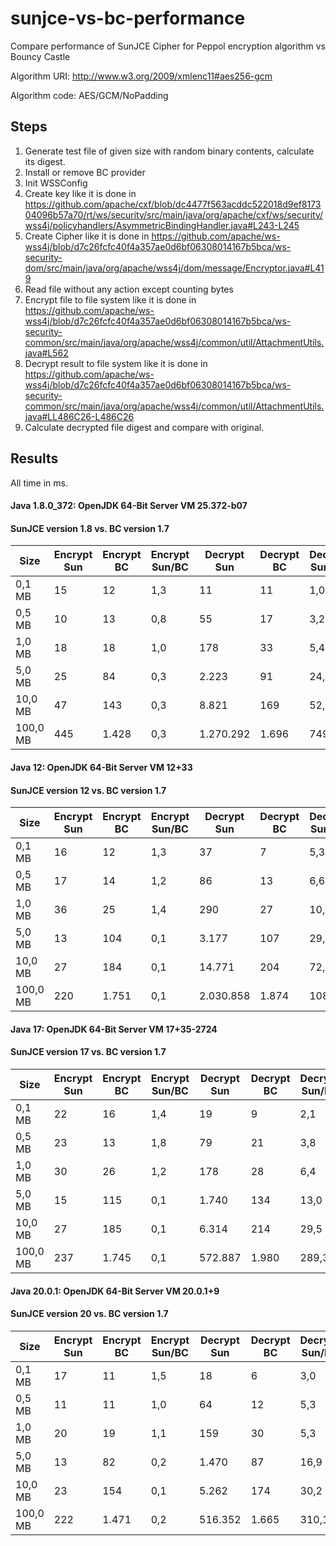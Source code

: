 # sunjce-vs-bc-performance
Compare performance of SunJCE Cipher for Peppol encryption algorithm vs Bouncy Castle

Algorithm URI: http://www.w3.org/2009/xmlenc11#aes256-gcm

Algorithm code: AES/GCM/NoPadding

## Steps

1. Generate test file of given size with random binary contents, calculate its digest.
1. Install or remove BC provider
1. Init WSSConfig
1. Create key like it is done in
   https://github.com/apache/cxf/blob/dc4477f563acddc522018d9ef817304096b57a70/rt/ws/security/src/main/java/org/apache/cxf/ws/security/wss4j/policyhandlers/AsymmetricBindingHandler.java#L243-L245
1. Create Cipher like it is done in
   https://github.com/apache/ws-wss4j/blob/d7c26fcfc40f4a357ae0d6bf06308014167b5bca/ws-security-dom/src/main/java/org/apache/wss4j/dom/message/Encryptor.java#L419
1. Read file without any action except counting bytes
1. Encrypt file to file system like it is done in
   https://github.com/apache/ws-wss4j/blob/d7c26fcfc40f4a357ae0d6bf06308014167b5bca/ws-security-common/src/main/java/org/apache/wss4j/common/util/AttachmentUtils.java#L562
1. Decrypt result to file system like it is done in
   https://github.com/apache/ws-wss4j/blob/d7c26fcfc40f4a357ae0d6bf06308014167b5bca/ws-security-common/src/main/java/org/apache/wss4j/common/util/AttachmentUtils.java#LL486C26-L486C26
1. Calculate decrypted file digest and compare with original.

## Results

All time in ms.

#### Java 1.8.0_372: OpenJDK 64-Bit Server VM 25.372-b07
#### SunJCE version 1.8 vs. BC version 1.7
| Size | Encrypt Sun | Encrypt BC | Encrypt Sun/BC | Decrypt Sun | Decrypt BC | Decrypt Sun/BC |
| --- | --- | --- | --- | --- | --- | --- |
| 0,1 MB | 15 | 12 | 1,3 | 11 | 11 | 1,0 |
| 0,5 MB | 10 | 13 | 0,8 | 55 | 17 | 3,2 |
| 1,0 MB | 18 | 18 | 1,0 | 178 | 33 | 5,4 |
| 5,0 MB | 25 | 84 | 0,3 | 2.223 | 91 | 24,4 |
| 10,0 MB | 47 | 143 | 0,3 | 8.821 | 169 | 52,2 |
| 100,0 MB | 445 | 1.428 | 0,3 | 1.270.292 | 1.696 | 749,0 |

#### Java 12: OpenJDK 64-Bit Server VM 12+33
#### SunJCE version 12 vs. BC version 1.7
| Size | Encrypt Sun | Encrypt BC | Encrypt Sun/BC | Decrypt Sun | Decrypt BC | Decrypt Sun/BC |
| --- | --- | --- | --- | --- | --- | --- |
| 0,1 MB | 16 | 12 | 1,3 | 37 | 7 | 5,3 |
| 0,5 MB | 17 | 14 | 1,2 | 86 | 13 | 6,6 |
| 1,0 MB | 36 | 25 | 1,4 | 290 | 27 | 10,7 |
| 5,0 MB | 13 | 104 | 0,1 | 3.177 | 107 | 29,7 |
| 10,0 MB | 27 | 184 | 0,1 | 14.771 | 204 | 72,4 |
| 100,0 MB | 220 | 1.751 | 0,1 | 2.030.858 | 1.874 | 1083,7 |

#### Java 17: OpenJDK 64-Bit Server VM 17+35-2724
#### SunJCE version 17 vs. BC version 1.7
| Size | Encrypt Sun | Encrypt BC | Encrypt Sun/BC | Decrypt Sun | Decrypt BC | Decrypt Sun/BC |
| --- | --- | --- | --- | --- | --- | --- |
| 0,1 MB | 22 | 16 | 1,4 | 19 | 9 | 2,1 |
| 0,5 MB | 23 | 13 | 1,8 | 79 | 21 | 3,8 |
| 1,0 MB | 30 | 26 | 1,2 | 178 | 28 | 6,4 |
| 5,0 MB | 15 | 115 | 0,1 | 1.740 | 134 | 13,0 |
| 10,0 MB | 27 | 185 | 0,1 | 6.314 | 214 | 29,5 |
| 100,0 MB | 237 | 1.745 | 0,1 | 572.887 | 1.980 | 289,3 |

#### Java 20.0.1: OpenJDK 64-Bit Server VM 20.0.1+9
#### SunJCE version 20 vs. BC version 1.7
| Size | Encrypt Sun | Encrypt BC | Encrypt Sun/BC | Decrypt Sun | Decrypt BC | Decrypt Sun/BC |
| --- | --- | --- | --- | --- | --- | --- |
| 0,1 MB | 17 | 11 | 1,5 | 18 | 6 | 3,0 |
| 0,5 MB | 11 | 11 | 1,0 | 64 | 12 | 5,3 |
| 1,0 MB | 20 | 19 | 1,1 | 159 | 30 | 5,3 |
| 5,0 MB | 13 | 82 | 0,2 | 1.470 | 87 | 16,9 |
| 10,0 MB | 23 | 154 | 0,1 | 5.262 | 174 | 30,2 |
| 100,0 MB | 222 | 1.471 | 0,2 | 516.352 | 1.665 | 310,1 |
